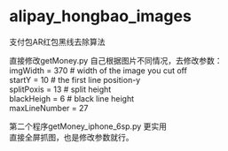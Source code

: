 # alipay_hongbao_images
支付包AR红包黑线去除算法

直接修改getMoney.py
自己根据图片不同情况，去修改参数：  
imgWidth = 370 # width of the image you cut off  
startY = 10 # the first line position-y  
splitPoxis = 13 # split height  
blackHeigh = 6 # black line height  
maxLineNumber = 27  

第二个程序getMoney_iphone_6sp.py 更实用  
直接全屏抓图，也是修改参数就行。  
